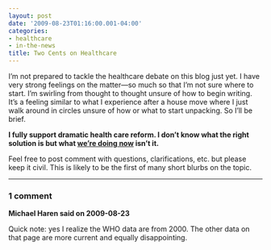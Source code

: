 ```yaml
---
layout: post
date: '2009-08-23T01:16:00.001-04:00'
categories:
- healthcare
- in-the-news
title: Two Cents on Healthcare
---
```


I’m not prepared to tackle the healthcare debate on this blog just yet. I have very strong feelings on the matter—so much so that I’m not sure where to start. I’m swirling from thought to thought unsure of how to begin writing. It’s a feeling similar to what I experience after a house move where I just walk around in circles unsure of how or what to start unpacking. So I’ll be brief. 

**I fully support dramatic health care reform. I don’t know what the right solution is but what [we’re doing now](http://www.photius.com/rankings/healthranks.html) isn’t it.**

Feel free to post comment with questions, clarifications, etc. but please keep it civil. This is likely to be the first of many short blurbs on the topic.

---

### 1 comment

**Michael Haren said on 2009-08-23**

Quick note: yes I realize the WHO data are from 2000. The other data on that page are more current and equally disappointing.

